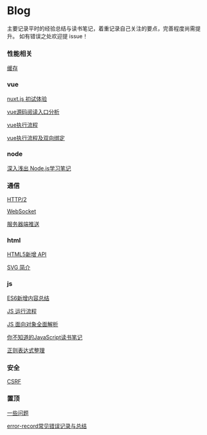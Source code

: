 # Blog
主要记录平时的经验总结与读书笔记，着重记录自己关注的要点，完善程度尚需提升。
如有错误之处欢迎提 issue！


### 性能相关
[缓存](https://github.com/crowphy/blog/blob/master/%E6%80%A7%E8%83%BD%E4%BC%98%E5%8C%96/%E7%BC%93%E5%AD%98.md)

### vue

[nuxt.js 初试体验](https://github.com/crowphy/blog/blob/master/vue/nuxt.js%20%E5%88%9D%E8%AF%95%E4%BD%93%E9%AA%8C.md)

[vue源码阅读入口分析](https://github.com/crowphy/blog/blob/master/vue/vue%E6%BA%90%E7%A0%81%E9%98%85%E8%AF%BB%E5%85%A5%E5%8F%A3%E5%88%86%E6%9E%90.md)

[vue执行流程](https://github.com/crowphy/blog/blob/master/vue/vue%E6%89%A7%E8%A1%8C%E6%B5%81%E7%A8%8B.md)

[vue执行流程及双向绑定](https://github.com/crowphy/blog/blob/master/vue/vue%E6%89%A7%E8%A1%8C%E6%B5%81%E7%A8%8B%E5%8F%8A%E5%8F%8C%E5%90%91%E7%BB%91%E5%AE%9A.md)

### node

[深入浅出 Node.js学习笔记](https://github.com/crowphy/blog/blob/master/%E5%90%8E%E5%8F%B0/%E6%B7%B1%E5%85%A5%E6%B5%85%E5%87%BA%20Node.md)

### 通信
[HTTP/2](https://github.com/crowphy/blog/blob/master/%E9%80%9A%E4%BF%A1/HTTP:2.md)

[WebSocket](https://github.com/crowphy/blog/blob/master/%E9%80%9A%E4%BF%A1/WebSocket.md)

[服务器端推送](https://github.com/crowphy/blog/blob/master/%E9%80%9A%E4%BF%A1/%E6%9C%8D%E5%8A%A1%E5%99%A8%E7%AB%AF%E6%8E%A8%E9%80%81%E6%8A%80%E6%9C%AF.md)

###  html
[HTML5新增 API](https://github.com/crowphy/blog/blob/master/html/HTML5%E6%96%B0%E5%A2%9E%20API.md)

[SVG 简介](https://github.com/crowphy/blog/blob/master/html/SVG.md)

### js
[ES6新增内容总结](https://github.com/crowphy/blog/blob/master/js/ES6%E6%96%B0%E5%A2%9E%E5%86%85%E5%AE%B9%E7%AE%80%E4%BB%8B.md)

[JS 运行流程](https://github.com/crowphy/blog/blob/master/js/JS%20%E8%BF%90%E8%A1%8C%E6%B5%81%E7%A8%8B.md)

[JS 面向对象全面解析](https://github.com/crowphy/blog/blob/master/js/JS%20%E9%9D%A2%E5%90%91%E5%AF%B9%E8%B1%A1%E5%85%A8%E9%9D%A2%E8%A7%A3%E6%9E%90.md)

[你不知道的JavaScript读书笔记](https://github.com/crowphy/blog/blob/master/js/%E4%BD%A0%E4%B8%8D%E7%9F%A5%E9%81%93%E7%9A%84JavaScript.md)

[正则表达式整理](https://github.com/crowphy/blog/blob/master/js/%E6%AD%A3%E5%88%99%E8%A1%A8%E8%BE%BE%E5%BC%8F.md)

### 安全

[CSRF](https://github.com/crowphy/blog/blob/master/%E5%AE%89%E5%85%A8/CSRF.md)

### 置顶
[一些问题](https://github.com/crowphy/blog/blob/master/some-question.md)

[error-record常见错误记录与总结](https://github.com/crowphy/blog/blob/master/error-record%E5%B8%B8%E8%A7%81%E9%94%99%E8%AF%AF%E8%AE%B0%E5%BD%95%E4%B8%8E%E6%80%BB%E7%BB%93.md)
